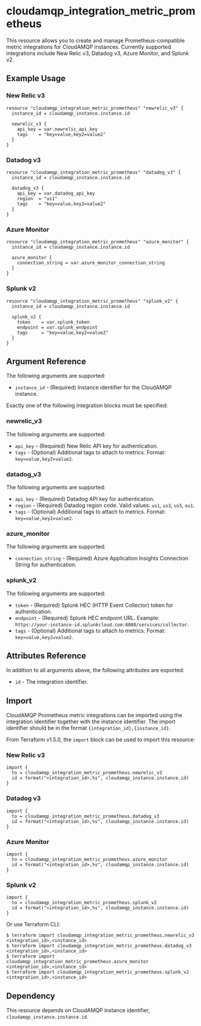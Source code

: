 # cloudamqp_integration_metric_prometheus

This resource allows you to create and manage Prometheus-compatible metric integrations for CloudAMQP instances. Currently supported integrations include New Relic v3, Datadog v3, Azure Monitor, and Splunk v2.

## Example Usage

### New Relic v3

```hcl
resource "cloudamqp_integration_metric_prometheus" "newrelic_v3" {
  instance_id = cloudamqp_instance.instance.id

  newrelic_v3 {
    api_key = var.newrelic_api_key
    tags    = "key=value,key2=value2"
  }
}
```

### Datadog v3

```hcl
resource "cloudamqp_integration_metric_prometheus" "datadog_v3" {
  instance_id = cloudamqp_instance.instance.id

  datadog_v3 {
    api_key = var.datadog_api_key
    region  = "us1"
    tags    = "key=value,key2=value2"
  }
}
```

### Azure Monitor

```hcl
resource "cloudamqp_integration_metric_prometheus" "azure_monitor" {
  instance_id = cloudamqp_instance.instance.id

  azure_monitor {
    connection_string = var.azure_monitor_connection_string
  }
}
```

### Splunk v2

```hcl
resource "cloudamqp_integration_metric_prometheus" "splunk_v2" {
  instance_id = cloudamqp_instance.instance.id

  splunk_v2 {
    token    = var.splunk_token
    endpoint = var.splunk_endpoint
    tags     = "key=value,key2=value2"
  }
}
```

## Argument Reference

The following arguments are supported:

* `instance_id` - (Required) Instance identifier for the CloudAMQP instance.

Exactly one of the following integration blocks must be specified:

### newrelic_v3

The following arguments are supported:

* `api_key` - (Required) New Relic API key for authentication.
* `tags` - (Optional) Additional tags to attach to metrics. Format: `key=value,key2=value2`.

### datadog_v3

The following arguments are supported:

* `api_key` - (Required) Datadog API key for authentication.
* `region` - (Required) Datadog region code. Valid values: `us1`, `us3`, `us5`, `eu1`.
* `tags` - (Optional) Additional tags to attach to metrics. Format: `key=value,key2=value2`.

### azure_monitor

The following arguments are supported:

* `connection_string` - (Required) Azure Application Insights Connection String for authentication.

### splunk_v2

The following arguments are supported:

* `token` - (Required) Splunk HEC (HTTP Event Collector) token for authentication.
* `endpoint` - (Required) Splunk HEC endpoint URL. Example: `https://your-instance-id.splunkcloud.com:8088/services/collector`.
* `tags` - (Optional) Additional tags to attach to metrics. Format: `key=value,key2=value2`.

## Attributes Reference

In addition to all arguments above, the following attributes are exported:

* `id` - The integration identifier.

## Import

CloudAMQP Prometheus metric integrations can be imported using the integration identifier together with the instance identifier. The import identifier should be in the format `{integration_id},{instance_id}`.

From Terraform v1.5.0, the `import` block can be used to import this resource:

### New Relic v3

```hcl
import {
  to = cloudamqp_integration_metric_prometheus.newrelic_v3
  id = format("<integration_id>,%s", cloudamqp_instance.instance.id)
}
```

### Datadog v3

```hcl
import {
  to = cloudamqp_integration_metric_prometheus.datadog_v3
  id = format("<integration_id>,%s", cloudamqp_instance.instance.id)
}
```

### Azure Monitor

```hcl
import {
  to = cloudamqp_integration_metric_prometheus.azure_monitor
  id = format("<integration_id>,%s", cloudamqp_instance.instance.id)
}
```

### Splunk v2

```hcl
import {
  to = cloudamqp_integration_metric_prometheus.splunk_v2
  id = format("<integration_id>,%s", cloudamqp_instance.instance.id)
}
```

Or use Terraform CLI:

```
$ terraform import cloudamqp_integration_metric_prometheus.newrelic_v3 <integration_id>,<instance_id>
$ terraform import cloudamqp_integration_metric_prometheus.datadog_v3 <integration_id>,<instance_id>
$ terraform import cloudamqp_integration_metric_prometheus.azure_monitor <integration_id>,<instance_id>
$ terraform import cloudamqp_integration_metric_prometheus.splunk_v2 <integration_id>,<instance_id>
```

## Dependency

This resource depends on CloudAMQP instance identifier, `cloudamqp_instance.instance.id`.
